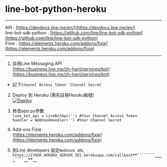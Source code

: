 # line-bot-python-heroku
***
API : [https://devdocs.line.me/en/](https://devdocs.line.me/en/)  
line-bot-sdk-python : [https://github.com/line/line-bot-sdk-python](https://github.com/line/line-bot-sdk-python)  
Fixie : [https://elements.heroku.com/addons/fixie](https://elements.heroku.com/addons/fixie)
***

1. 註冊Line Messaging API  
[https://business.line.me/zh-hant/services/bot](https://business.line.me/zh-hant/services/bot)  
 - 記下`Channel Access Token``Channel Secret`

2. Deploy 到 Heroku (需先註冊Heroku帳號)  
[![Deploy](https://www.herokucdn.com/deploy/button.svg)](https://heroku.com/deploy?template=https://github.com/abechen/line-bot-python-heroku)

3. 修改app.py參數  
`line_bot_api = LineBotApi('') #Your Channel Access Token`  
`handler = WebhookHandler('') #Your Channel Secret` 

4. Add-ons Fixie  
[https://elements.heroku.com/addons/fixie](https://elements.heroku.com/addons/fixie) 

5. 到Line developers 設定`Webhook URL`  
`https://{YOUR_HEROKU_SERVER_ID}.herokuapp.com/callback`**_``**````````____````__**__``_**
